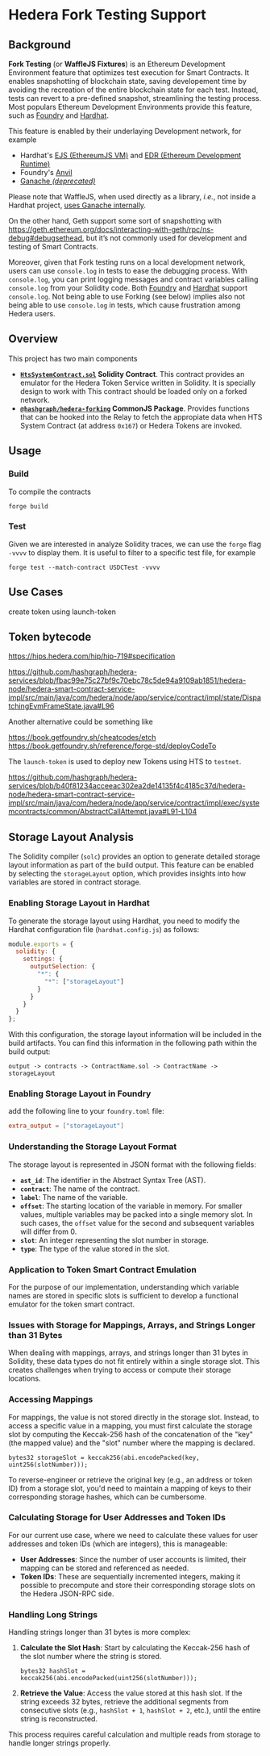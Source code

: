 # Hedera Fork Testing Support

## Background

**Fork Testing** (or **WaffleJS Fixtures**) is an Ethereum Development Environment feature that optimizes test execution for Smart Contracts.
It enables snapshotting of blockchain state, saving developement time by avoiding the recreation of the entire blockchain state for each test.
Instead, tests can revert to a pre-defined snapshot, streamlining the testing process.
Most populars Ethereum Development Environments provide this feature, such as
[Foundry](https://book.getfoundry.sh/forge/fork-testing) and
[Hardhat](https://hardhat.org/hardhat-network/docs/overview#mainnet-forking).

This feature is enabled by their underlaying Development network, for example

- Hardhat's [EJS (EthereumJS VM)](https://github.com/nomicfoundation/ethereumjs-vm) and [EDR (Ethereum Development Runtime)](https://github.com/NomicFoundation/edr)
- Foundry's [Anvil](https://github.com/foundry-rs/foundry/tree/master/crates/anvil)
- [Ganache _(deprecated)_](https://github.com/trufflesuite/ganache)

Please note that WaffleJS, when used directly as a library, _i.e._, not inside a Hardhat project,
[uses Ganache internally](https://github.com/TrueFiEng/Waffle/blob/238c11ccf9bcaf4b83c73eca16d25243c53f2210/waffle-provider/package.json#L47).

On the other hand, Geth support some sort of snapshotting with <https://geth.ethereum.org/docs/interacting-with-geth/rpc/ns-debug#debugsethead>,
but it’s not commonly used for development and testing of Smart Contracts.

Moreover, given that Fork testing runs on a local development network, users can use `console.log` in tests to ease the debugging process.
With `console.log`, you can print logging messages and contract variables calling `console.log` from your Solidity code.
Both [Foundry](https://book.getfoundry.sh/reference/forge-std/console-log) and [Hardhat](https://hardhat.org/tutorial/debugging-with-hardhat-network) support `console.log`.
Not being able to use Forking (see below) implies also not being able to use `console.log` in tests,
which cause frustration among Hedera users.

## Overview

This project has two main components

- **[`HtsSystemContract.sol`](./src/HtsSystemContract.sol) Solidity Contract**. This contract provides an emulator for the Hedera Token Service written in Solidity. It is specially design to work with This contract should be loaded only on a forked network.
- **[`@hashgraph/hedera-forking`](./index.js) CommonJS Package**. Provides functions that can be hooked into the Relay to fetch the appropiate data when HTS System Contract (at address `0x167`) or Hedera Tokens are invoked.

## Usage

### Build

To compile the contracts

```console
forge build
```

### Test

Given we are interested in analyze Solidity traces, we can use the `forge` flag `-vvvv` to display them.
It is useful to filter to a specific test file, for example

```console
forge test --match-contract USDCTest -vvvv
```

## Use Cases

create token using launch-token

## Token bytecode

<https://hips.hedera.com/hip/hip-719#specification>

https://github.com/hashgraph/hedera-services/blob/fbac99e75c27bf9c70ebc78c5de94a9109ab1851/hedera-node/hedera-smart-contract-service-impl/src/main/java/com/hedera/node/app/service/contract/impl/state/DispatchingEvmFrameState.java#L96

Another alternative could be something like

https://book.getfoundry.sh/cheatcodes/etch
https://book.getfoundry.sh/reference/forge-std/deployCodeTo

The `launch-token` is used to deploy new Tokens using HTS to `testnet`.


<https://github.com/hashgraph/hedera-services/blob/b40f81234acceeac302ea2de14135f4c4185c37d/hedera-node/hedera-smart-contract-service-impl/src/main/java/com/hedera/node/app/service/contract/impl/exec/systemcontracts/common/AbstractCallAttempt.java#L91-L104>


## Storage Layout Analysis

The Solidity compiler (`solc`) provides an option to generate detailed storage layout information as part of the build output. This feature can be enabled by selecting the `storageLayout` option, which provides insights into how variables are stored in contract storage.

### Enabling Storage Layout in Hardhat

To generate the storage layout using Hardhat, you need to modify the Hardhat configuration file (`hardhat.config.js`) as follows:

```javascript
module.exports = {
  solidity: {
    settings: {
      outputSelection: {
        "*": {
          "*": ["storageLayout"]
        }
      }
    }
  }
};
```

With this configuration, the storage layout information will be included in the build artifacts. You can find this information in the following path within the build output:

```
output -> contracts -> ContractName.sol -> ContractName -> storageLayout
```

### Enabling Storage Layout in Foundry

add the following line to your `foundry.toml` file:

```toml
extra_output = ["storageLayout"]
```


### Understanding the Storage Layout Format

The storage layout is represented in JSON format with the following fields:

- **`ast_id`**: The identifier in the Abstract Syntax Tree (AST).
- **`contract`**: The name of the contract.
- **`label`**: The name of the variable.
- **`offset`**: The starting location of the variable in memory. For smaller values, multiple variables may be packed into a single memory slot. In such cases, the `offset` value for the second and subsequent variables will differ from 0.
- **`slot`**: An integer representing the slot number in storage.
- **`type`**: The type of the value stored in the slot.

### Application to Token Smart Contract Emulation

For the purpose of our implementation, understanding which variable names are stored in specific slots is sufficient to develop a functional emulator for the token smart contract.

### Issues with Storage for Mappings, Arrays, and Strings Longer than 31 Bytes

When dealing with mappings, arrays, and strings longer than 31 bytes in Solidity, these data types do not fit entirely within a single storage slot. This creates challenges when trying to access or compute their storage locations.

### Accessing Mappings

For mappings, the value is not stored directly in the storage slot. Instead, to access a specific value in a mapping, you must first calculate the storage slot by computing the Keccak-256 hash of the concatenation of the "key" (the mapped value) and the "slot" number where the mapping is declared.

```solidity
bytes32 storageSlot = keccak256(abi.encodePacked(key, uint256(slotNumber)));
```

To reverse-engineer or retrieve the original key (e.g., an address or token ID) from a storage slot, you'd need to maintain a mapping of keys to their corresponding storage hashes, which can be cumbersome.

### Calculating Storage for User Addresses and Token IDs

For our current use case, where we need to calculate these values for user addresses and token IDs (which are integers), this is manageable:
- **User Addresses**: Since the number of user accounts is limited, their mapping can be stored and referenced as needed.
- **Token IDs**: These are sequentially incremented integers, making it possible to precompute and store their corresponding storage slots on the Hedera JSON-RPC side.

### Handling Long Strings

Handling strings longer than 31 bytes is more complex:
1. **Calculate the Slot Hash**: Start by calculating the Keccak-256 hash of the slot number where the string is stored.

   ```solidity
   bytes32 hashSlot = keccak256(abi.encodePacked(uint256(slotNumber)));
   ```

2. **Retrieve the Value**: Access the value stored at this hash slot. If the string exceeds 32 bytes, retrieve the additional segments from consecutive slots (e.g., `hashSlot + 1`, `hashSlot + 2`, etc.), until the entire string is reconstructed.

This process requires careful calculation and multiple reads from storage to handle longer strings properly.
